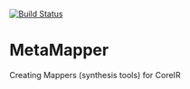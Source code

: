 [![Build Status](https://travis-ci.org/rdaly525/MetaMapper.svg?branch=master)](https://travis-ci.org/rdaly525/MetaMapper)

# MetaMapper
Creating Mappers (synthesis tools) for CoreIR
